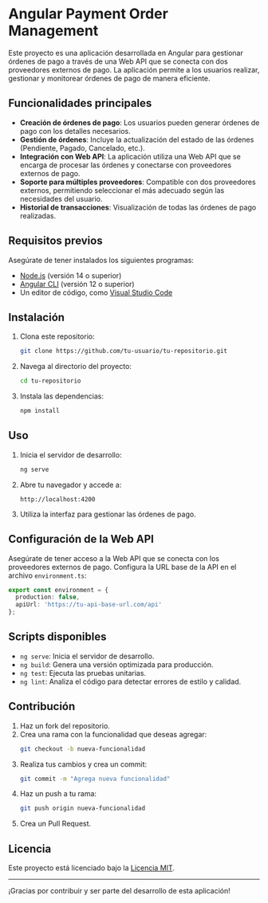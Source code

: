 # Angular Payment Order Management

Este proyecto es una aplicación desarrollada en Angular para gestionar órdenes de pago a través de una Web API que se conecta con dos proveedores externos de pago. La aplicación permite a los usuarios realizar, gestionar y monitorear órdenes de pago de manera eficiente.

## Funcionalidades principales

- **Creación de órdenes de pago**: Los usuarios pueden generar órdenes de pago con los detalles necesarios.
- **Gestión de órdenes**: Incluye la actualización del estado de las órdenes (Pendiente, Pagado, Cancelado, etc.).
- **Integración con Web API**: La aplicación utiliza una Web API que se encarga de procesar las órdenes y conectarse con proveedores externos de pago.
- **Soporte para múltiples proveedores**: Compatible con dos proveedores externos, permitiendo seleccionar el más adecuado según las necesidades del usuario.
- **Historial de transacciones**: Visualización de todas las órdenes de pago realizadas.

## Requisitos previos

Asegúrate de tener instalados los siguientes programas:

- [Node.js](https://nodejs.org/) (versión 14 o superior)
- [Angular CLI](https://angular.io/cli) (versión 12 o superior)
- Un editor de código, como [Visual Studio Code](https://code.visualstudio.com/)

## Instalación

1. Clona este repositorio:
   ```bash
   git clone https://github.com/tu-usuario/tu-repositorio.git
   ```

2. Navega al directorio del proyecto:
   ```bash
   cd tu-repositorio
   ```

3. Instala las dependencias:
   ```bash
   npm install
   ```

## Uso

1. Inicia el servidor de desarrollo:
   ```bash
   ng serve
   ```

2. Abre tu navegador y accede a:
   ```
   http://localhost:4200
   ```

3. Utiliza la interfaz para gestionar las órdenes de pago.

## Configuración de la Web API

Asegúrate de tener acceso a la Web API que se conecta con los proveedores externos de pago. Configura la URL base de la API en el archivo `environment.ts`:

```typescript
export const environment = {
  production: false,
  apiUrl: 'https://tu-api-base-url.com/api'
};
```

## Scripts disponibles

- `ng serve`: Inicia el servidor de desarrollo.
- `ng build`: Genera una versión optimizada para producción.
- `ng test`: Ejecuta las pruebas unitarias.
- `ng lint`: Analiza el código para detectar errores de estilo y calidad.



## Contribución

1. Haz un fork del repositorio.
2. Crea una rama con la funcionalidad que deseas agregar:
   ```bash
   git checkout -b nueva-funcionalidad
   ```
3. Realiza tus cambios y crea un commit:
   ```bash
   git commit -m "Agrega nueva funcionalidad"
   ```
4. Haz un push a tu rama:
   ```bash
   git push origin nueva-funcionalidad
   ```
5. Crea un Pull Request.

## Licencia

Este proyecto está licenciado bajo la [Licencia MIT](LICENSE).

---

¡Gracias por contribuir y ser parte del desarrollo de esta aplicación!


